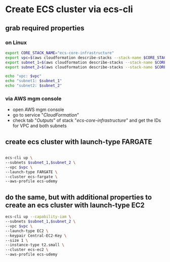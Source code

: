 # Create ECS cluster via ecs-cli

## grab required properties

### on Linux

```bash
export CORE_STACK_NAME="ecs-core-infrastructure"
export vpc=$(aws cloudformation describe-stacks --stack-name $CORE_STACK_NAME --query 'Stacks[0].Outputs[?OutputKey==`VpcId`].OutputValue' --output text --profile ecs-udemy)
export subnet_1=$(aws cloudformation describe-stacks --stack-name $CORE_STACK_NAME --query 'Stacks[0].Outputs[?OutputKey==`PublicSubnetOne`].OutputValue' --output text --profile ecs-udemy)
export subnet_2=$(aws cloudformation describe-stacks --stack-name $CORE_STACK_NAME --query 'Stacks[0].Outputs[?OutputKey==`PublicSubnetTwo`].OutputValue' --output text --profile ecs-udemy)

echo "vpc: $vpc"
echo "subnet1: $subnet_1"
echo "subnet2: $subnet_2"
```

### via AWS mgm console

* open AWS mgm console
* go to service "_CloudFormation_"
* check tab "_Outputs_" of stack "_ecs-core-infrastructure_" and get the IDs for VPC and both subnets

## create ecs cluster with launch-type FARGATE

```bash

ecs-cli up \
--subnets $subnet_1,$subnet_2 \
--vpc $vpc \
--launch-type FARGATE \
--cluster ecs-fargate \
--aws-profile ecs-udemy
```

## do the same, but with additional properties to create an ecs cluster with launch-type EC2

```bash
ecs-cli up --capability-iam \
--subnets $subnet_1,$subnet_2 \
--vpc $vpc \
--launch-type EC2 \
--keypair Central-EC2-Key \
--size 1 \
--instance-type t2.small \
--cluster ecs-ec2 \
--aws-profile ecs-udemy
```
